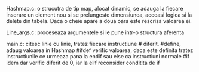 Hashmap.c: o strucutra de tip map, alocat dinamic, se adauga la fiecare inserare un element nou si se prelungeste dimensiunea,
        acceasi logica si la delete din tabela. Daca o cheie apare a doua oara este rescrisa valoarea ei.

Line_args.c: proceseaza argumentele si le pune intr-o structura aferenta

main.c: citesc linie cu linie, tratez fiecare instructiune # diferit.
    #define, adaug valoarea in Hashmap
    #ifdef verific valoarea, daca este definita tratez instructiunile ce urmeaza pana la endif sau else ca instructiuni normale
    #if idem dar verific diferit de 0, iar la elif reconsider conditita de if